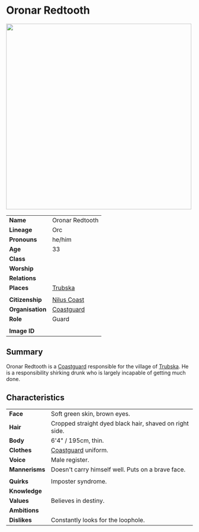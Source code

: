 # Oronar Redtooth

<img src="https://raw.githubusercontent.com/jesskelsall/astarus-images/main/characters/portraits/imageid.png" height="500" />

|||
| --- | --- |
| **Name** | Oronar Redtooth | character.3
| **Lineage** | Orc |
| **Pronouns** | he/him |
| **Age** | 33 |
| **Class** | |
| **Worship** | |
| **Relations** | |
| **Places** | [Trubska](../places/villages/trubska.md) |
|||
| **Citizenship** | [Nilus Coast](../civilisations/nilsavnic-alliance/states/nilus-coast.md) |
| **Organisation** | [Coastguard](../organisations/coastguard.md) |
| **Role** | Guard |
|||
| **Image ID** | |

## Summary

Oronar Redtooth is a [Coastguard](../organisations/coastguard.md) responsible for the village of [Trubska](../places/villages/trubska.md). He is a responsibility shirking drunk who is largely incapable of getting much done.

## Characteristics

| | |
| --- | --- |
| **Face** | Soft green skin, brown eyes. | characteristics.2
| **Hair** | Cropped straight dyed black hair, shaved on right side. |
| **Body** | 6'4" / 195cm, thin. |
| **Clothes** | [Coastguard](../organisations/coastguard.md) uniform. |
| **Voice** | Male register. |
| **Mannerisms** | Doesn't carry himself well. Puts on a brave face. |
| | |
| **Quirks** | Imposter syndrome. |
| **Knowledge** | |
| **Values** | Believes in destiny. |
| **Ambitions** | |
| **Dislikes** | Constantly looks for the loophole. |
